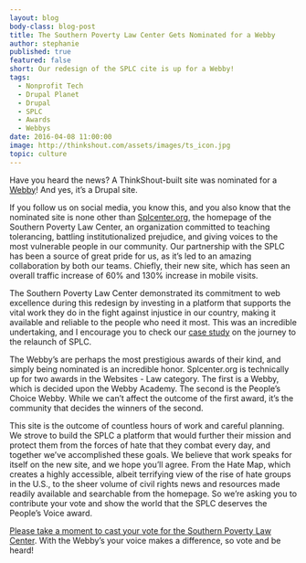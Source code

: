 ```yaml
---
layout: blog
body-class: blog-post
title: The Southern Poverty Law Center Gets Nominated for a Webby
author: stephanie
published: true
featured: false
short: Our redesign of the SPLC cite is up for a Webby!
tags:
  - Nonprofit Tech
  - Drupal Planet
  - Drupal
  - SPLC
  - Awards
  - Webbys
date: 2016-04-08 11:00:00
image: http://thinkshout.com/assets/images/ts_icon.jpg
topic: culture
---
```


Have you heard the news? A ThinkShout-built site was nominated for a [Webby](http://webbyawards.com/)! And yes, it’s a Drupal site.

If you follow us on social media, you know this, and you also know that the nominated site is none other than [Splcenter.org](https://www.splcenter.org/), the homepage of the Southern Poverty Law Center, an organization committed to teaching tolerancing, battling institutionalized prejudice, and giving voices to the most vulnerable people in our community. Our partnership with the SPLC has been a source of great pride for us, as it’s led to an amazing collaboration by both our teams. Chiefly, their new site, which has seen an overall traffic increase of 60% and 130% increase in mobile visits. 

The Southern Poverty Law Center demonstrated its commitment to web excellence during this redesign by investing in a platform that supports the vital work they do in the fight against injustice in our country, making it available and reliable to the people who need it most. This was an incredible undertaking, and I encourage you to check our [case study](https://thinkshout.com/work/splc/) on the journey to the relaunch of SPLC.

The Webby’s are perhaps the most prestigious awards of their kind, and simply being nominated is an incredible honor. Splcenter.org is technically up for two awards in the Websites - Law category. The first is a Webby, which is decided upon the Webby Academy. The second is the People’s Choice Webby. While we can’t affect the outcome of the first award, it’s the community that decides the winners of the second. 

This site is the outcome of countless hours of work and careful planning. We strove to build the SPLC a platform that would further their mission and protect them from the forces of hate that they combat every day, and together we’ve accomplished these goals. We believe that work speaks for itself on the new site, and we hope you’ll agree. From the Hate Map, which creates a highly accessible, albeit terrifying view of the rise of hate groups in the U.S., to the sheer volume of civil rights news and resources made readily available and searchable from the homepage. So we’re asking you to contribute your vote and show the world that the SPLC deserves the People’s Voice award.

[Please take a moment to cast your vote for the Southern Poverty Law Center](https://pv.webbyawards.com/2016/websites/general-website/law). With the Webby’s your voice makes a difference, so vote and be heard!



